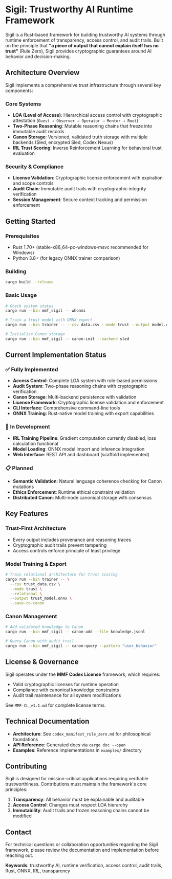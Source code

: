 # Sigil: Trustworthy AI Runtime Framework

Sigil is a Rust-based framework for building trustworthy AI systems through runtime enforcement of transparency, access control, and audit trails. Built on the principle that **"a piece of output that cannot explain itself has no trust"** (Rule Zero), Sigil provides cryptographic guarantees around AI behavior and decision-making.

## Architecture Overview

Sigil implements a comprehensive trust infrastructure through several key components:

### Core Systems
- **LOA (Level of Access)**: Hierarchical access control with cryptographic attestation (`Guest → Observer → Operator → Mentor → Root`)
- **Two-Phase Reasoning**: Mutable reasoning chains that freeze into immutable audit records
- **Canon Storage**: Versioned, validated truth storage with multiple backends (Sled, encrypted Sled, Codex Nexus)
- **IRL Trust Scoring**: Inverse Reinforcement Learning for behavioral trust evaluation

### Security & Compliance
- **License Validation**: Cryptographic license enforcement with expiration and scope controls
- **Audit Chain**: Immutable audit trails with cryptographic integrity verification
- **Session Management**: Secure context tracking and permission enforcement

## Getting Started

### Prerequisites
- Rust 1.70+ (stable-x86_64-pc-windows-msvc recommended for Windows)
- Python 3.8+ (for legacy ONNX trainer comparison)

### Building
```bash
cargo build --release
```

### Basic Usage
```bash
# Check system status
cargo run --bin mmf_sigil -- whoami

# Train a trust model with ONNX export
cargo run --bin trainer -- --csv data.csv --mode trust --output model.onnx --save-to-canon

# Initialize Canon storage
cargo run --bin mmf_sigil -- canon-init --backend sled
```

## Current Implementation Status

### ✅ **Fully Implemented**
- **Access Control**: Complete LOA system with role-based permissions
- **Audit System**: Two-phase reasoning chains with cryptographic verification
- **Canon Storage**: Multi-backend persistence with validation
- **License Framework**: Cryptographic license validation and enforcement
- **CLI Interface**: Comprehensive command-line tools
- **ONNX Training**: Rust-native model training with export capabilities

### 🚧 **In Development**
- **IRL Training Pipeline**: Gradient computation currently disabled, loss calculation functional
- **Model Loading**: ONNX model import and inference integration
- **Web Interface**: REST API and dashboard (scaffold implemented)

### 📋 **Planned**
- **Semantic Validation**: Natural language coherence checking for Canon mutations
- **Ethics Enforcement**: Runtime ethical constraint validation
- **Distributed Canon**: Multi-node canonical storage with consensus

## Key Features

### Trust-First Architecture
- Every output includes provenance and reasoning traces
- Cryptographic audit trails prevent tampering
- Access controls enforce principle of least privilege

### Model Training & Export
```bash
# Train relational architecture for trust scoring
cargo run --bin trainer -- \
  --csv trust_data.csv \
  --mode trust \
  --relational \
  --output trust_model.onnx \
  --save-to-canon
```

### Canon Management
```bash
# Add validated knowledge to Canon
cargo run --bin mmf_sigil -- canon-add --file knowledge.jsonl

# Query Canon with audit trail
cargo run --bin mmf_sigil -- canon-query --pattern "user_behavior"
```

## License & Governance

Sigil operates under the **MMF Codex License** framework, which requires:
- Valid cryptographic licenses for runtime operation
- Compliance with canonical knowledge constraints
- Audit trail maintenance for all system modifications

See `MMF-CL_v1.1.md` for complete license terms.

## Technical Documentation

- **Architecture**: See `codex_manifest_rule_zero.md` for philosophical foundations
- **API Reference**: Generated docs via `cargo doc --open`
- **Examples**: Reference implementations in `examples/` directory

## Contributing

Sigil is designed for mission-critical applications requiring verifiable trustworthiness. Contributions must maintain the framework's core principles:

1. **Transparency**: All behavior must be explainable and auditable
2. **Access Control**: Changes must respect LOA hierarchy
3. **Immutability**: Audit trails and frozen reasoning chains cannot be modified

## Contact

For technical questions or collaboration opportunities regarding the Sigil framework, please review the documentation and implementation before reaching out.

**Keywords**: trustworthy AI, runtime verification, access control, audit trails, Rust, ONNX, IRL, transparency